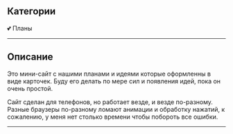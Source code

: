 ## Категории

<div class="callout" onclick="location.href='plans.html'"><p>💕 Планы </p></div>
<!-- <div class="callout" onclick="location.href='locations.html'"><p>❤️  Лоакции (неготово) </p></div> -->

---


## Описание

Это мини-сайт с нашими планами и идеями которые оформленны в виде карточек.
Буду его делать по мере сил и появления идей, пока он очень простой.

Сайт сделан для телефонов, но работает везде, и везде по-разному. Разные браузеры по-разному ломают анимации и обработку нажатий, к сожалению, у меня нет столько времени чтобы побороть все ошибки.


---

<!-- ## Дорожняя карта -->
<!--  -->
<!-- 0. Изменить иконку сайта -->
<!-- 1. Доделать все карточки -->
<!-- 2. Добавить в генератор сайта возможность открытия одной карточки в новой вкладке -->
<!-- 3. При нажатии на кнопки открывать сайты в новой вкладке -->
<!-- 4. Сделать более удобную навигацию -->
<!-- 5. Добавить новую категорию "Локации" -->


